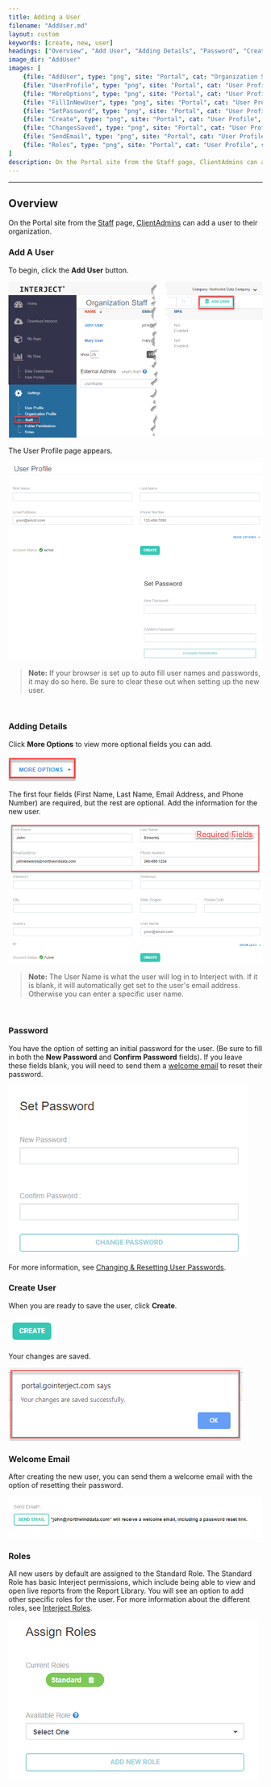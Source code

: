 ```yaml
---
title: Adding a User
filename: "AddUser.md"
layout: custom
keywords: [create, new, user]
headings: ["Overview", "Add User", "Adding Details", "Password", "Create User", "Welcome Email", "Roles"]
image_dir: "AddUser"
images: [
    {file: "AddUser", type: "png", site: "Portal", cat: "Organization Staff", sub: "", report: "", ribbon: "", config: ""}, 
    {file: "UserProfile", type: "png", site: "Portal", cat: "User Profile", sub: "", report: "", ribbon: "", config: ""}, 
    {file: "MoreOptions", type: "png", site: "Portal", cat: "User Profile", sub: "", report: "", ribbon: "", config: ""}, 
    {file: "FillInNewUser", type: "png", site: "Portal", cat: "User Profile", sub: "", report: "", ribbon: "", config: ""}, 
    {file: "SetPassword", type: "png", site: "Portal", cat: "User Profile", sub: "", report: "", ribbon: "", config: ""}, 
    {file: "Create", type: "png", site: "Portal", cat: "User Profile", sub: "", report: "", ribbon: "", config: ""}, 
    {file: "ChangesSaved", type: "png", site: "Portal", cat: "User Profile", sub: "Popup", report: "", ribbon: "", config: ""}, 
    {file: "SendEmail", type: "png", site: "Portal", cat: "User Profile", sub: "", report: "", ribbon: "", config: ""}, 
    {file: "Roles", type: "png", site: "Portal", cat: "User Profile", sub: "", report: "", ribbon: "", config: ""}
]
description: On the Portal site from the Staff page, ClientAdmins can add a user to their organization.
---
```

* * *

## Overview

On the Portal site from the [Staff](/wPortal/StaffPage.html) page, [ClientAdmins](/wPortal/INTERJECT-Roles.html#clientadmin-role) can add a user to their organization. 

### Add A User

To begin, click the **Add User** button.

![](/images/AddUser/StaffPage.png)
<br>

The User Profile page appears.

![](/images/AddUser/UserProfile.png)
<br>

<blockquote class=highlight_note>
<b>Note:</b> If your browser is set up to auto fill user names and passwords, it may do so here. Be sure to clear these out when setting up the new user.
</blockquote>
<br>

### Adding Details

Click **More Options** to view more optional fields you can add. 

![](/images/AddUser/MoreOptions.png)
<br>

The first four fields (First Name, Last Name, Email Address, and Phone Number) are required, but the rest are optional. Add the information for the new user.

![](/images/AddUser/FillInNewUser.png)
<br>

<blockquote class=highlight_note>
<b>Note:</b> The User Name is what the user will log in to Interject with. If it is blank, it will automatically get set to the user's email address. Otherwise you can enter a specific user name.
</blockquote>
<br>

### Password

You have the option of setting an initial password for the user. (Be sure to fill in both the **New Password** and **Confirm Password** fields). If you leave these fields blank, you will need to send them a [welcome email](#welcome-email) to reset their password.

![](/images/AddUser/SetPassword.png)
<br>

For more information, see [Changing &amp; Resetting User Passwords](/wPortal/Altering-User-Passwords.html).

### Create User

When you are ready to save the user, click **Create**. 

![](/images/AddUser/Create.png)
<br>

Your changes are saved.

![](/images/AddUser/ChangesSaved.png)
<br>

### Welcome Email

After creating the new user, you can send them a welcome email with the option of resetting their password.

![](/images/AddUser/SendEmail.png)
<br>

### Roles

All new users by default are assigned to the Standard Role. The Standard Role has basic Interject permissions, which include being able to view and open live reports from the Report Library. You will see an option to add other specific roles for the user. For more information about the different roles, see [Interject Roles](/wPortal/INTERJECT-Roles.html).

![](/images/AddUser/Roles.png)
<br>
